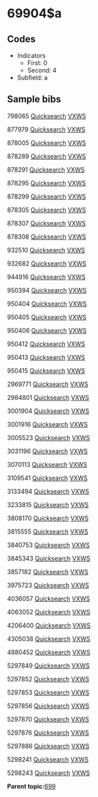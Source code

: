 # 69904$a

## Codes

-   Indicators
    -   First: 0
    -   Second: 4
-   Subfield: a

## Sample bibs

798065 [Quicksearch](https://search.library.yale.edu/catalog/798065) [VXWS](http://prodorbis.library.yale.edu:7014/vxws/GetHoldingsService?bibId=798065)

877979 [Quicksearch](https://search.library.yale.edu/catalog/877979) [VXWS](http://prodorbis.library.yale.edu:7014/vxws/GetHoldingsService?bibId=877979)

878005 [Quicksearch](https://search.library.yale.edu/catalog/878005) [VXWS](http://prodorbis.library.yale.edu:7014/vxws/GetHoldingsService?bibId=878005)

878289 [Quicksearch](https://search.library.yale.edu/catalog/878289) [VXWS](http://prodorbis.library.yale.edu:7014/vxws/GetHoldingsService?bibId=878289)

878291 [Quicksearch](https://search.library.yale.edu/catalog/878291) [VXWS](http://prodorbis.library.yale.edu:7014/vxws/GetHoldingsService?bibId=878291)

878295 [Quicksearch](https://search.library.yale.edu/catalog/878295) [VXWS](http://prodorbis.library.yale.edu:7014/vxws/GetHoldingsService?bibId=878295)

878299 [Quicksearch](https://search.library.yale.edu/catalog/878299) [VXWS](http://prodorbis.library.yale.edu:7014/vxws/GetHoldingsService?bibId=878299)

878305 [Quicksearch](https://search.library.yale.edu/catalog/878305) [VXWS](http://prodorbis.library.yale.edu:7014/vxws/GetHoldingsService?bibId=878305)

878307 [Quicksearch](https://search.library.yale.edu/catalog/878307) [VXWS](http://prodorbis.library.yale.edu:7014/vxws/GetHoldingsService?bibId=878307)

878308 [Quicksearch](https://search.library.yale.edu/catalog/878308) [VXWS](http://prodorbis.library.yale.edu:7014/vxws/GetHoldingsService?bibId=878308)

932510 [Quicksearch](https://search.library.yale.edu/catalog/932510) [VXWS](http://prodorbis.library.yale.edu:7014/vxws/GetHoldingsService?bibId=932510)

932682 [Quicksearch](https://search.library.yale.edu/catalog/932682) [VXWS](http://prodorbis.library.yale.edu:7014/vxws/GetHoldingsService?bibId=932682)

944916 [Quicksearch](https://search.library.yale.edu/catalog/944916) [VXWS](http://prodorbis.library.yale.edu:7014/vxws/GetHoldingsService?bibId=944916)

950394 [Quicksearch](https://search.library.yale.edu/catalog/950394) [VXWS](http://prodorbis.library.yale.edu:7014/vxws/GetHoldingsService?bibId=950394)

950404 [Quicksearch](https://search.library.yale.edu/catalog/950404) [VXWS](http://prodorbis.library.yale.edu:7014/vxws/GetHoldingsService?bibId=950404)

950405 [Quicksearch](https://search.library.yale.edu/catalog/950405) [VXWS](http://prodorbis.library.yale.edu:7014/vxws/GetHoldingsService?bibId=950405)

950406 [Quicksearch](https://search.library.yale.edu/catalog/950406) [VXWS](http://prodorbis.library.yale.edu:7014/vxws/GetHoldingsService?bibId=950406)

950412 [Quicksearch](https://search.library.yale.edu/catalog/950412) [VXWS](http://prodorbis.library.yale.edu:7014/vxws/GetHoldingsService?bibId=950412)

950413 [Quicksearch](https://search.library.yale.edu/catalog/950413) [VXWS](http://prodorbis.library.yale.edu:7014/vxws/GetHoldingsService?bibId=950413)

950415 [Quicksearch](https://search.library.yale.edu/catalog/950415) [VXWS](http://prodorbis.library.yale.edu:7014/vxws/GetHoldingsService?bibId=950415)

2969771 [Quicksearch](https://search.library.yale.edu/catalog/2969771) [VXWS](http://prodorbis.library.yale.edu:7014/vxws/GetHoldingsService?bibId=2969771)

2984801 [Quicksearch](https://search.library.yale.edu/catalog/2984801) [VXWS](http://prodorbis.library.yale.edu:7014/vxws/GetHoldingsService?bibId=2984801)

3001904 [Quicksearch](https://search.library.yale.edu/catalog/3001904) [VXWS](http://prodorbis.library.yale.edu:7014/vxws/GetHoldingsService?bibId=3001904)

3001916 [Quicksearch](https://search.library.yale.edu/catalog/3001916) [VXWS](http://prodorbis.library.yale.edu:7014/vxws/GetHoldingsService?bibId=3001916)

3005523 [Quicksearch](https://search.library.yale.edu/catalog/3005523) [VXWS](http://prodorbis.library.yale.edu:7014/vxws/GetHoldingsService?bibId=3005523)

3031196 [Quicksearch](https://search.library.yale.edu/catalog/3031196) [VXWS](http://prodorbis.library.yale.edu:7014/vxws/GetHoldingsService?bibId=3031196)

3070113 [Quicksearch](https://search.library.yale.edu/catalog/3070113) [VXWS](http://prodorbis.library.yale.edu:7014/vxws/GetHoldingsService?bibId=3070113)

3109541 [Quicksearch](https://search.library.yale.edu/catalog/3109541) [VXWS](http://prodorbis.library.yale.edu:7014/vxws/GetHoldingsService?bibId=3109541)

3133494 [Quicksearch](https://search.library.yale.edu/catalog/3133494) [VXWS](http://prodorbis.library.yale.edu:7014/vxws/GetHoldingsService?bibId=3133494)

3233815 [Quicksearch](https://search.library.yale.edu/catalog/3233815) [VXWS](http://prodorbis.library.yale.edu:7014/vxws/GetHoldingsService?bibId=3233815)

3808170 [Quicksearch](https://search.library.yale.edu/catalog/3808170) [VXWS](http://prodorbis.library.yale.edu:7014/vxws/GetHoldingsService?bibId=3808170)

3815555 [Quicksearch](https://search.library.yale.edu/catalog/3815555) [VXWS](http://prodorbis.library.yale.edu:7014/vxws/GetHoldingsService?bibId=3815555)

3840753 [Quicksearch](https://search.library.yale.edu/catalog/3840753) [VXWS](http://prodorbis.library.yale.edu:7014/vxws/GetHoldingsService?bibId=3840753)

3845343 [Quicksearch](https://search.library.yale.edu/catalog/3845343) [VXWS](http://prodorbis.library.yale.edu:7014/vxws/GetHoldingsService?bibId=3845343)

3857182 [Quicksearch](https://search.library.yale.edu/catalog/3857182) [VXWS](http://prodorbis.library.yale.edu:7014/vxws/GetHoldingsService?bibId=3857182)

3975723 [Quicksearch](https://search.library.yale.edu/catalog/3975723) [VXWS](http://prodorbis.library.yale.edu:7014/vxws/GetHoldingsService?bibId=3975723)

4036057 [Quicksearch](https://search.library.yale.edu/catalog/4036057) [VXWS](http://prodorbis.library.yale.edu:7014/vxws/GetHoldingsService?bibId=4036057)

4063052 [Quicksearch](https://search.library.yale.edu/catalog/4063052) [VXWS](http://prodorbis.library.yale.edu:7014/vxws/GetHoldingsService?bibId=4063052)

4206400 [Quicksearch](https://search.library.yale.edu/catalog/4206400) [VXWS](http://prodorbis.library.yale.edu:7014/vxws/GetHoldingsService?bibId=4206400)

4305038 [Quicksearch](https://search.library.yale.edu/catalog/4305038) [VXWS](http://prodorbis.library.yale.edu:7014/vxws/GetHoldingsService?bibId=4305038)

4880452 [Quicksearch](https://search.library.yale.edu/catalog/4880452) [VXWS](http://prodorbis.library.yale.edu:7014/vxws/GetHoldingsService?bibId=4880452)

5297849 [Quicksearch](https://search.library.yale.edu/catalog/5297849) [VXWS](http://prodorbis.library.yale.edu:7014/vxws/GetHoldingsService?bibId=5297849)

5297852 [Quicksearch](https://search.library.yale.edu/catalog/5297852) [VXWS](http://prodorbis.library.yale.edu:7014/vxws/GetHoldingsService?bibId=5297852)

5297853 [Quicksearch](https://search.library.yale.edu/catalog/5297853) [VXWS](http://prodorbis.library.yale.edu:7014/vxws/GetHoldingsService?bibId=5297853)

5297856 [Quicksearch](https://search.library.yale.edu/catalog/5297856) [VXWS](http://prodorbis.library.yale.edu:7014/vxws/GetHoldingsService?bibId=5297856)

5297870 [Quicksearch](https://search.library.yale.edu/catalog/5297870) [VXWS](http://prodorbis.library.yale.edu:7014/vxws/GetHoldingsService?bibId=5297870)

5297876 [Quicksearch](https://search.library.yale.edu/catalog/5297876) [VXWS](http://prodorbis.library.yale.edu:7014/vxws/GetHoldingsService?bibId=5297876)

5297886 [Quicksearch](https://search.library.yale.edu/catalog/5297886) [VXWS](http://prodorbis.library.yale.edu:7014/vxws/GetHoldingsService?bibId=5297886)

5298241 [Quicksearch](https://search.library.yale.edu/catalog/5298241) [VXWS](http://prodorbis.library.yale.edu:7014/vxws/GetHoldingsService?bibId=5298241)

5298243 [Quicksearch](https://search.library.yale.edu/catalog/5298243) [VXWS](http://prodorbis.library.yale.edu:7014/vxws/GetHoldingsService?bibId=5298243)

**Parent topic:**[699](../../tags/699/699.md)

